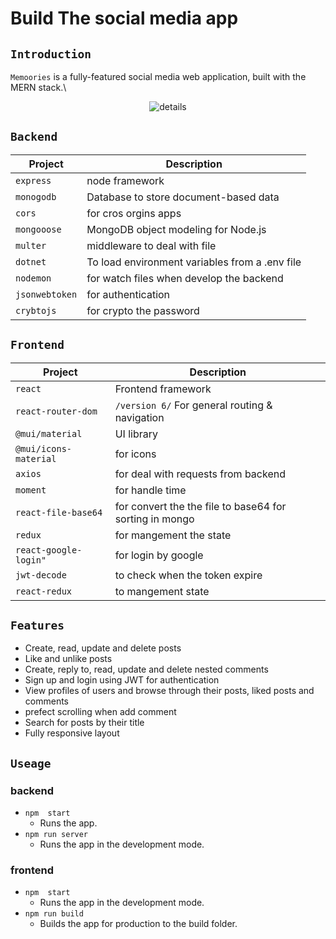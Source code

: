 # Build The social media app

## `Introduction`

 `Memoories` is a fully-featured social media web application, built with the MERN stack.\
 
 <p align="center">
    <img alt="details" src="https://res.cloudinary.com/for-learning-and-training/image/upload/v1654791222/Screen%20Website/screencapture-social-mediaa-app-1-netlify-app-2022-06-09-18_12_47_h2vfhk.png">
</p>

## `Backend`

|  Project                |  Description                                             |
| ----------------------- |  ------------------------------------------------------- |
| `express`               |  node framework                                          |
| `monogodb`              |  Database to store document-based data                   |
| `cors`                  |  for cros orgins apps                                    |
| `mongooose`             |  MongoDB object modeling for Node.js                     |
| `multer`                |  middleware to deal with file                            |
| `dotnet`                |  To load environment variables from a .env file          |
| `nodemon`               |  for watch files when develop the backend                |
| `jsonwebtoken`          |  for authentication                                      |
| `crybtojs`              |  for crypto the password                                 |

## `Frontend`

| Project                 |  Description                                             |
| ----------------------- |  ------------------------------------------------------- |
| `react`                 |  Frontend framework                                      |
| `react-router-dom`      |  `/version 6/` For general routing & navigation          |
| `@mui/material`         |  UI library                                              |
| `@mui/icons-material`   |  for icons                                               |
| `axios`                 |  for deal with requests from backend                     |
| `moment`                |  for handle time                                         |
| `react-file-base64`     |  for convert the the file to base64 for sorting in mongo |
| `redux`                 |  for mangement the state                                 |
| `react-google-login"`   |  for login by google                                     |
| `jwt-decode`            |  to check when the token expire                          |
| `react-redux`           |  to mangement state                                      |

## `Features`

- Create, read, update and delete posts
- Like and unlike posts
- Create, reply to, read, update and delete nested comments
- Sign up and login using JWT for authentication
- View profiles of users and browse through their posts, liked posts and comments
- prefect scrolling when add comment
- Search for posts by their title
- Fully responsive layout

## `Useage`

### backend

- `npm  start`
  - Runs the app.
- `npm run server`
  - Runs the app in the development mode.

### frontend

- `npm  start`
  - Runs the app in the development mode.
- `npm run build`
  - Builds the app for production to the build folder.